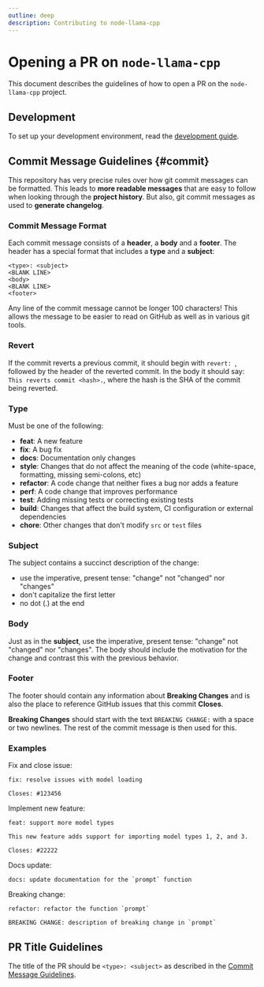 ```yaml
---
outline: deep
description: Contributing to node-llama-cpp
---
```

# Opening a PR on `node-llama-cpp`
This document describes the guidelines of how to open a PR on the `node-llama-cpp` project.

## Development
To set up your development environment, read the [development guide](./development.md).

## Commit Message Guidelines {#commit}

This repository has very precise rules over how git commit messages can be formatted.
This leads to **more readable messages** that are easy to follow when looking through the **project history**.
But also, git commit messages as used to **generate changelog**.

### Commit Message Format
Each commit message consists of a **header**, a **body** and a **footer**.
The header has a special format that includes a **type** and a **subject**:

```
<type>: <subject>
<BLANK LINE>
<body>
<BLANK LINE>
<footer>
```

Any line of the commit message cannot be longer 100 characters!
This allows the message to be easier to read on GitHub as well as in various git tools.

### Revert
If the commit reverts a previous commit, it should begin with `revert: `, followed by the header of the reverted commit.
In the body it should say: `This reverts commit <hash>.`, where the hash is the SHA of the commit being reverted.

### Type
Must be one of the following:

* **feat**: A new feature
* **fix**: A bug fix
* **docs**: Documentation only changes
* **style**: Changes that do not affect the meaning of the code (white-space, formatting, missing semi-colons, etc)
* **refactor**: A code change that neither fixes a bug nor adds a feature
* **perf**: A code change that improves performance
* **test**: Adding missing tests or correcting existing tests
* **build**: Changes that affect the build system, CI configuration or external dependencies
* **chore**: Other changes that don't modify `src` or `test` files

### Subject
The subject contains a succinct description of the change:

* use the imperative, present tense: "change" not "changed" nor "changes"
* don't capitalize the first letter
* no dot (.) at the end

### Body
Just as in the **subject**, use the imperative, present tense: "change" not "changed" nor "changes".
The body should include the motivation for the change and contrast this with the previous behavior.

### Footer
The footer should contain any information about **Breaking Changes**
and is also the place to reference GitHub issues that this commit **Closes**.

**Breaking Changes** should start with the text `BREAKING CHANGE:` with a space or two newlines.
The rest of the commit message is then used for this.

### Examples
Fix and close issue:
```
fix: resolve issues with model loading

Closes: #123456
```
Implement new feature:
```
feat: support more model types

This new feature adds support for importing model types 1, 2, and 3.

Closes: #22222
```
Docs update:
```
docs: update documentation for the `prompt` function
```
Breaking change:
```
refactor: refactor the function `prompt`

BREAKING CHANGE: description of breaking change in `prompt`
```

## PR Title Guidelines
The title of the PR should be `<type>: <subject>` as described in the [Commit Message Guidelines](#commit).
